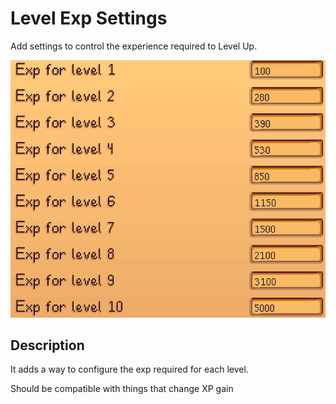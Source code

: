 # Level Exp Settings

Add settings to control the experience required to Level Up.

![](images/ExpSelector.png)

## Description

It adds a way to configure the exp required for each level.

Should be compatible with things that change XP gain